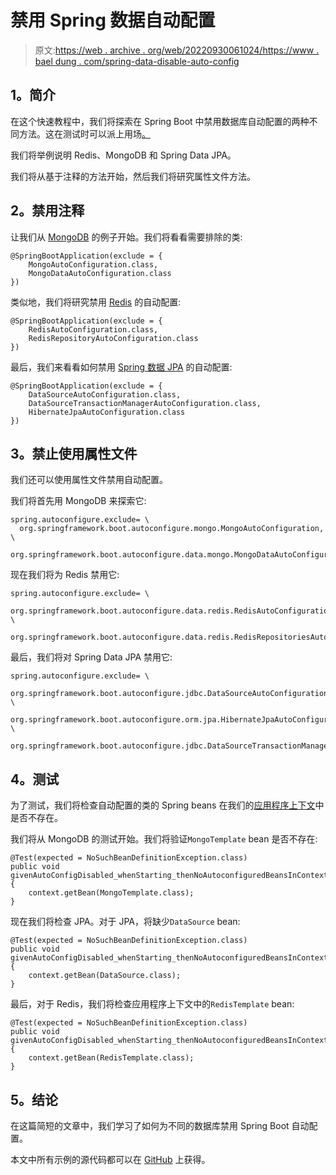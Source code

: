 # 禁用 Spring 数据自动配置

> 原文:[https://web . archive . org/web/20220930061024/https://www . bael dung . com/spring-data-disable-auto-config](https://web.archive.org/web/20220930061024/https://www.baeldung.com/spring-data-disable-auto-config)

## **1。简介**

在这个快速教程中，我们将探索在 Spring Boot 中禁用数据库自动配置的两种不同方法。这在测试时可以派上用场[。](/web/20221211143532/https://www.baeldung.com/spring-boot-exclude-auto-configuration-test)

我们将举例说明 Redis、MongoDB 和 Spring Data JPA。

我们将从基于注释的方法开始，然后我们将研究属性文件方法。

## **2。禁用注释**

让我们从 [MongoDB](/web/20221211143532/https://www.baeldung.com/spring-data-mongodb-tutorial) 的例子开始。我们将看看需要排除的类:

```
@SpringBootApplication(exclude = {
    MongoAutoConfiguration.class, 
    MongoDataAutoConfiguration.class
})
```

类似地，我们将研究禁用 [Redis](/web/20221211143532/https://www.baeldung.com/spring-data-redis-tutorial) 的自动配置:

```
@SpringBootApplication(exclude = {
    RedisAutoConfiguration.class, 
    RedisRepositoryAutoConfiguration.class
})
```

最后，我们来看看如何禁用 [Spring 数据 JPA](/web/20221211143532/https://www.baeldung.com/the-persistence-layer-with-spring-data-jpa) 的自动配置:

```
@SpringBootApplication(exclude = {
    DataSourceAutoConfiguration.class, 
    DataSourceTransactionManagerAutoConfiguration.class, 
    HibernateJpaAutoConfiguration.class
})
```

## **3。禁止使用属性文件**

我们还可以使用属性文件禁用自动配置。

我们将首先用 MongoDB 来探索它:

```
spring.autoconfigure.exclude= \
  org.springframework.boot.autoconfigure.mongo.MongoAutoConfiguration, \
  org.springframework.boot.autoconfigure.data.mongo.MongoDataAutoConfiguration
```

现在我们将为 Redis 禁用它:

```
spring.autoconfigure.exclude= \
  org.springframework.boot.autoconfigure.data.redis.RedisAutoConfiguration, \
  org.springframework.boot.autoconfigure.data.redis.RedisRepositoriesAutoConfiguration
```

最后，我们将对 Spring Data JPA 禁用它:

```
spring.autoconfigure.exclude= \ 
  org.springframework.boot.autoconfigure.jdbc.DataSourceAutoConfiguration, \
  org.springframework.boot.autoconfigure.orm.jpa.HibernateJpaAutoConfiguration, \
  org.springframework.boot.autoconfigure.jdbc.DataSourceTransactionManagerAutoConfiguration
```

## **4。测试**

为了测试，我们将检查自动配置的类的 Spring beans 在我们的[应用程序上下文](/web/20221211143532/https://www.baeldung.com/spring-web-contexts)中是否不存在。

我们将从 MongoDB 的测试开始。我们将验证`MongoTemplate` bean 是否不存在:

```
@Test(expected = NoSuchBeanDefinitionException.class)
public void givenAutoConfigDisabled_whenStarting_thenNoAutoconfiguredBeansInContext() { 
    context.getBean(MongoTemplate.class); 
}
```

现在我们将检查 JPA。对于 JPA，将缺少`DataSource` bean:

```
@Test(expected = NoSuchBeanDefinitionException.class)
public void givenAutoConfigDisabled_whenStarting_thenNoAutoconfiguredBeansInContext() {
    context.getBean(DataSource.class);
}
```

最后，对于 Redis，我们将检查应用程序上下文中的`RedisTemplate` bean:

```
@Test(expected = NoSuchBeanDefinitionException.class)
public void givenAutoConfigDisabled_whenStarting_thenNoAutoconfiguredBeansInContext() {
    context.getBean(RedisTemplate.class);
}
```

## **5。结论**

在这篇简短的文章中，我们学习了如何为不同的数据库禁用 Spring Boot 自动配置。

本文中所有示例的源代码都可以在 [GitHub](https://web.archive.org/web/20221211143532/https://github.com/eugenp/tutorials/tree/master/spring-boot-modules/spring-boot-data) 上获得。